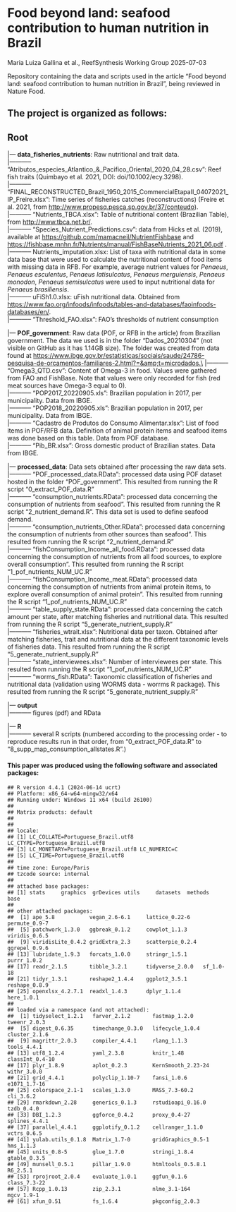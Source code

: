 Food beyond land: seafood contribution to human nutrition in Brazil
================
Maria Luiza Gallina et al., ReefSynthesis Working Group
2025-07-03

<!-- README.md is generated from README.Rmd. Please edit that file -->
<!-- badges: start -->
<!-- badges: end -->

Repository containing the data and scripts used in the article “Food
beyond land: seafood contribution to human nutrition in Brazil”, being
reviewed in Nature Food.

<!-- badges: start -->
<!-- badges: end -->

## The project is organized as follows:

## **Root**

\|— **data_fisheries_nutrients**: Raw nutritional and trait data.  
\|———–
“Atributos_especies_Atlantico\_&\_Pacifico_Oriental_2020_04_28.csv”:
Reef fish traits (Quimbayo et al. 2021, DOI: doi/10.1002/ecy.3298).  
\|———–
“FINAL_RECONSTRUCTED_Brazil_1950_2015_CommercialEtapaII_04072021_IP_Freire.xlsx”:
Time series of fisheries catches (reconstructions) (Freire et al. 2021,
from <http://www.propesq.pesca.sp.gov.br/37/conteudo>).  
\|———– “Nutrients_TBCA.xlsx”: Table of nutritional content (Brazilian
Table), from <http://www.tbca.net.br/>.  
\|———– “Species_Nutrient_Predictions.csv”: data from Hicks et
al. (2019), available at <https://github.com/mamacneil/NutrientFishbase>
and
<https://fishbase.mnhn.fr/Nutrients/manual/FishBaseNutrients_2021_06.pdf>
.  
\|———– Nutrients_imputation.xlsx: List of taxa with nutritional data in
some data base that were used to calculate the nutritional content of
food items with missing data in RFB. For example, average nutrient
values for *Penaeus*, *Penaeus esculentus*, *Penaeus latisulcatus*,
*Penaeus merguiensis*, *Penaeus monodon*, *Penaeus semisulcatus* were
used to input nutritional data for *Penaeus brasiliensis*.  
\|———– uFiSh1.0.xlsx: uFish nutritional data. Obtained from
<https://www.fao.org/infoods/infoods/tables-and-databases/faoinfoods-databases/en/>.  
\|———– “Threshold_FAO.xlsx”: FAO’s thresholds of nutrient consumption  
  
\|— **POF_government**: Raw data (POF, or RFB in the article) from
Brazilian government. The data we used is in the folder “Dados_20210304”
(not visible on GitHub as it has 1.14GB size). The folder was created
from data found at <a
href="https://www.ibge.gov.br/estatisticas/sociais/saude/24786-pesquisa-de-orcamentos-familiares-2.html?=&amp;t=microdados.\"
class="uri">https://www.ibge.gov.br/estatisticas/sociais/saude/24786-pesquisa-de-orcamentos-familiares-2.html?=&amp;t=microdados.\</a>
\|———– “Omega3_QTD.csv”: Content of Omega-3 in food. Values were
gathered from FAO and FishBase. Note that values were only recorded for
fish (red meat sources have Omega-3 equal to 0).  
\|———– “POP2017_20220905.xls”: Brazilian population in 2017, per
municipality. Data from IBGE.  
\|———– “POP2018_20220905.xls”: Brazilian population in 2017, per
municipality. Data from IBGE.  
\|———– “Cadastro de Produtos do Consumo Alimentar.xlsx”: List of food
items in POF/RFB data. Definition of animal protein items and seafood
items was done based on this table. Data from POF database.  
\|———– “Pib_BR.xlsx”: Gross domestic product of Brazilian states. Data
from IBGE.  
  
\|— **processed_data**: Data sets obtained after processing the raw data
sets.  
\|———– “POF_processed_data.RData”: processed data using POF dataset
hosted in the folder “POF_government”. This resulted from running the R
script “0_extract_POF_data.R”  
\|———– “consumption_nutrients.RData”: processed data concerning the
consumption of nutrients from seafood”. This resulted from running the R
script “2_nutrient_demand.R”. This data set is used to define seafood
demand.  
\|———– “consumption_nutrients_Other.RData”: processed data concerning
the consumption of nutrients from other sources than seafood”. This
resulted from running the R script “2_nutrient_demand.R”  
\|———– “fishConsumption_Income_all_food.RData”: processed data
concerning the consumption of nutrients from all food sources, to
explore overall consumption”. This resulted from running the R script
“1_pof_nutrients_NUM_UC.R”  
\|———– “fishConsumption_Income_meat.RData”: processed data concerning
the consumption of nutrients from animal protein items, to explore
overall consumption of animal protein”. This resulted from running the R
script “1_pof_nutrients_NUM_UC.R”  
\|———– “table_supply_state.RData”: processed data concerning the catch
amount per state, after matching fisheries and nutritional data. This
resulted from running the R script “5_generate_nutrient_supply.R”  
\|———– “fisheries_wtrait.xlsx”: Nutritional data per taxon. Obtained
after matching fisheries, trait and nutritional data at the different
taxonomic levels of fisheries data. This resulted from running the R
script “5_generate_nutrient_supply.R”  
\|———– “state_interviewees.xlsx”: Number of interviewees per state. This
resulted from running the R script “1_pof_nutrients_NUM_UC.R”  
\|———– “worms_fish.RData”: Taxonomic classification of fisheries and
nutritional data (validation using WORMS data - worrms R package). This
resulted from running the R script “5_generate_nutrient_supply.R”  
  
  
\|— **output**  
\|———– figures (pdf) and RData  
  
\|— **R**  
\|———– several R scripts (numbered according to the processing order -
to reproduce results run in that order, from “0_extract_POF_data.R” to
“8_supp_map_consumption_allstates.R”.)  

#### This paper was produced using the following software and associated packages:

    ## R version 4.4.1 (2024-06-14 ucrt)
    ## Platform: x86_64-w64-mingw32/x64
    ## Running under: Windows 11 x64 (build 26100)
    ## 
    ## Matrix products: default
    ## 
    ## 
    ## locale:
    ## [1] LC_COLLATE=Portuguese_Brazil.utf8  LC_CTYPE=Portuguese_Brazil.utf8   
    ## [3] LC_MONETARY=Portuguese_Brazil.utf8 LC_NUMERIC=C                      
    ## [5] LC_TIME=Portuguese_Brazil.utf8    
    ## 
    ## time zone: Europe/Paris
    ## tzcode source: internal
    ## 
    ## attached base packages:
    ## [1] stats     graphics  grDevices utils     datasets  methods   base     
    ## 
    ## other attached packages:
    ##  [1] ape_5.8           vegan_2.6-6.1     lattice_0.22-6    permute_0.9-7    
    ##  [5] patchwork_1.3.0   ggbreak_0.1.2     cowplot_1.1.3     viridis_0.6.5    
    ##  [9] viridisLite_0.4.2 gridExtra_2.3     scatterpie_0.2.4  ggrepel_0.9.6    
    ## [13] lubridate_1.9.3   forcats_1.0.0     stringr_1.5.1     purrr_1.0.2      
    ## [17] readr_2.1.5       tibble_3.2.1      tidyverse_2.0.0   sf_1.0-18        
    ## [21] tidyr_1.3.1       reshape2_1.4.4    ggplot2_3.5.1     reshape_0.8.9    
    ## [25] openxlsx_4.2.7.1  readxl_1.4.3      dplyr_1.1.4       here_1.0.1       
    ## 
    ## loaded via a namespace (and not attached):
    ##  [1] tidyselect_1.2.1   farver_2.1.2       fastmap_1.2.0      tweenr_2.0.3      
    ##  [5] digest_0.6.35      timechange_0.3.0   lifecycle_1.0.4    cluster_2.1.6     
    ##  [9] magrittr_2.0.3     compiler_4.4.1     rlang_1.1.3        tools_4.4.1       
    ## [13] utf8_1.2.4         yaml_2.3.8         knitr_1.48         classInt_0.4-10   
    ## [17] plyr_1.8.9         aplot_0.2.3        KernSmooth_2.23-24 withr_3.0.0       
    ## [21] grid_4.4.1         polyclip_1.10-7    fansi_1.0.6        e1071_1.7-16      
    ## [25] colorspace_2.1-1   scales_1.3.0       MASS_7.3-60.2      cli_3.6.2         
    ## [29] rmarkdown_2.28     generics_0.1.3     rstudioapi_0.16.0  tzdb_0.4.0        
    ## [33] DBI_1.2.3          ggforce_0.4.2      proxy_0.4-27       splines_4.4.1     
    ## [37] parallel_4.4.1     ggplotify_0.1.2    cellranger_1.1.0   vctrs_0.6.5       
    ## [41] yulab.utils_0.1.8  Matrix_1.7-0       gridGraphics_0.5-1 hms_1.1.3         
    ## [45] units_0.8-5        glue_1.7.0         stringi_1.8.4      gtable_0.3.5      
    ## [49] munsell_0.5.1      pillar_1.9.0       htmltools_0.5.8.1  R6_2.5.1          
    ## [53] rprojroot_2.0.4    evaluate_1.0.1     ggfun_0.1.6        class_7.3-22      
    ## [57] Rcpp_1.0.13        zip_2.3.1          nlme_3.1-164       mgcv_1.9-1        
    ## [61] xfun_0.51          fs_1.6.4           pkgconfig_2.0.3
